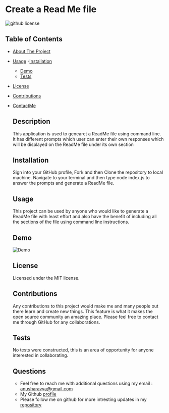 
  # Create a Read Me file

  ![github license](https://img.shields.io/badge/license-MIT-blue.svg)

  ## Table of Contents
  
- [About The Project](#description)
- [Usage](#usage)
  -[Installation](#installation)
  - [Demo](#demo)
  - [Tests](#tests)
- [License](#license)
- [Contributions](#contributions)
- [ContactMe](#questions)

  ## Description
  This application is used to genearet a ReadMe file using command line. It has different prompts which user can enter their own responses which will be displayed on the ReadMe file under its own section

  ## Installation
  Sign into your GitHub profile, Fork and then Clone the repository to local machine. Navigate to your terminal and then type node index.js to answer the prompts and generate a ReadMe file.

  ## Usage
  This project can be used by anyone who would like to generate a ReadMe file with least effort and also have the benefit of including all the sections of the file using command line instructions.

  ## Demo

  ![Demo](https://drive.google.com/file/d/1gT2Cf50_ZKK2KnGRQ3Y_QR1GK2EZXgsj/view?usp=sharing)

  ## License
  Licensed under the MIT license.

  ## Contributions
  Any contributions to this project would make me and many people out there learn and create new things. This feature is what it makes the open source community an amazing place. Please feel free to contact me through GitHub for any collaborations.

  ## Tests
  No tests were constructed, this is an area of opportunity for anyone interested in collaborating.

  ## Questions
  * Feel free to reach me with additional questions using my email : anusharavva@gmail.com
  * My Github [profile](https://anurav18.github.io/Portfolio/)
  * Please follow me on github for more intresting updates in my [repository](https://github.com/anurav18?tab=repositories)
  
  